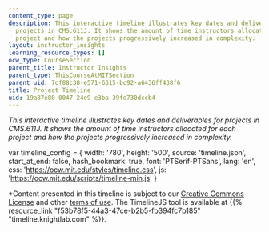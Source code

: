 ```yaml
---
content_type: page
description: This interactive timeline illustrates key dates and deliverables for
  projects in CMS.611J. It shows the amount of time instructors allocated for each
  project and how the projects progressively increased in complexity.
layout: instructor_insights
learning_resource_types: []
ocw_type: CourseSection
parent_title: Instructor Insights
parent_type: ThisCourseAtMITSection
parent_uid: 7cf88c38-e571-6315-bc92-a6436ff438f6
title: Project Timeline
uid: 19a87e80-0047-24e9-e3ba-39fe730dccb4
---
```


_This interactive timeline illustrates key dates and deliverables for projects in CMS.611J. It shows the amount of time instructors allocated for each project and how the projects progressively increased in complexity._

var timeline\_config = { width: '780', height: '500', source: 'timeline.json', start\_at\_end: false, hash\_bookmark: true, font: 'PTSerif-PTSans', lang: 'en', css: 'https://ocw.mit.edu/styles/timeline.css', js: 'https://ocw.mit.edu/scripts/timeline-min.js' }

\*Content presented in this timeline is subject to our [Creative Commons License](/terms/#cc) and other [terms of use](/terms/). The TimelineJS tool is available at {{% resource_link "f53b78f5-44a3-47ce-b2b5-fb394fc7b185" "timeline.knightlab.com" %}}.